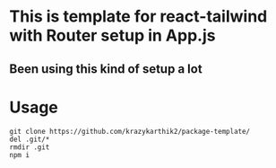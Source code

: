 # This is template for react-tailwind with Router setup in App.js 
## Been using this kind of setup a lot
# Usage
```
git clone https://github.com/krazykarthik2/package-template/
del .git/*
rmdir .git
npm i
```
